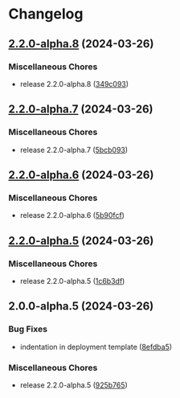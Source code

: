 # Changelog

## [2.2.0-alpha.8](https://github.com/chrisvfabio/celery-exporter/compare/v2.2.0-alpha.7...v2.2.0-alpha.8) (2024-03-26)


### Miscellaneous Chores

* release 2.2.0-alpha.8 ([349c093](https://github.com/chrisvfabio/celery-exporter/commit/349c0931a67ffa0227e2e4de6c57d5e2bf0a20bc))

## [2.2.0-alpha.7](https://github.com/chrisvfabio/celery-exporter/compare/v2.2.0-alpha.6...v2.2.0-alpha.7) (2024-03-26)


### Miscellaneous Chores

* release 2.2.0-alpha.7 ([5bcb093](https://github.com/chrisvfabio/celery-exporter/commit/5bcb093735fccb9e02950590dff79737df5f2b7c))

## [2.2.0-alpha.6](https://github.com/chrisvfabio/celery-exporter/compare/v2.2.0-alpha.5...v2.2.0-alpha.6) (2024-03-26)


### Miscellaneous Chores

* release 2.2.0-alpha.6 ([5b90fcf](https://github.com/chrisvfabio/celery-exporter/commit/5b90fcf9a0ddf6c41bb22830557c672c548322e2))

## [2.2.0-alpha.5](https://github.com/chrisvfabio/celery-exporter/compare/v2.0.0-alpha.5...v2.2.0-alpha.5) (2024-03-26)


### Miscellaneous Chores

* release 2.2.0-alpha.5 ([1c6b3df](https://github.com/chrisvfabio/celery-exporter/commit/1c6b3df51fe4ff6d8bda34f9132a3bd3a7fa7ee7))

## 2.0.0-alpha.5 (2024-03-26)


### Bug Fixes

* indentation in deployment template ([8efdba5](https://github.com/chrisvfabio/celery-exporter/commit/8efdba5b478c1dabf7c5f7e4bbeb49f69f0abedc))


### Miscellaneous Chores

* release 2.2.0-alpha.5 ([925b765](https://github.com/chrisvfabio/celery-exporter/commit/925b765daddb157e041cbcf2e6a25b5dcead82d9))
